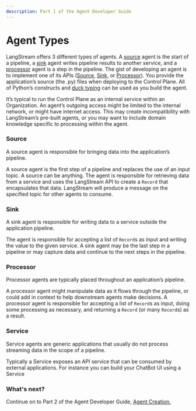 ```yaml
---
description: Part 1 of the Agent Developer Guide
---
```


# Agent Types

LangStream offers 3 different types of agents. A [source](../custom-agents/python-source.md) agent is the start of a pipeline, a [sink](../custom-agents/python-sink.md) agent writes pipeline results to another service, and a [processor](../custom-agents/python-function.md) agent is a step in the pipeline. The gist of developing an agent is to implement one of its APIs ([Source](../custom-agents/python-source.md), [Sink](../custom-agents/python-sink.md), or [Processor](../custom-agents/python-function.md)). You provide the application’s source (the .py) files when deploying to the Control Plane. All of Python’s constructs and [duck typing](https://towardsdatascience.com/duck-typing-python-7aeac97e11f8) can be used as you build the agent.

It’s typical to run the Control Plane as an internal service within an Organization. An agent’s outgoing access might be limited to the internal network, or might have internet access. This may create incompatibility with LangStream’s pre-built agents, or you may want to include domain knowledge specific to processing within the agent.&#x20;

### Source

A source agent is responsible for bringing data into the application’s pipeline.&#x20;

A source agent is the first step of a pipeline and replaces the use of an input topic. A source can be anything. The agent is responsible for retrieving data from a service and uses the LangStream API to create a `Record` that encapsulates that data. LangStream will produce a message on the specified topic for other agents to consume.

### Sink

A sink agent is responsible for writing data to a service outside the application pipeline.&#x20;

The agent is responsible for accepting a list of `Record`s as input and writing the value to the given service. A sink agent may be the last step in a pipeline or may capture data and continue to the next steps in the pipeline.

### Processor

Processor agents are typically placed throughout an application’s pipeline.&#x20;

A processor agent might manipulate data as it flows through the pipeline, or could add in context to help downstream agents make decisions. A processor agent is responsible for accepting a list of `Record`s as input, doing some processing as necessary, and returning a `Record` (or many `Record`s) as a result.

### Service

Service agents are generic applications that usually do not process streaming data in the scope of a pipeline.&#x20;

Typically a Service exposes an API service that can be consumed by external applications. For instance you can build your ChatBot UI using a Service&#x20;

### What's next?

Continue on to Part 2 of the Agent Developer Guide, [Agent Creation.](agent-creation.md)
